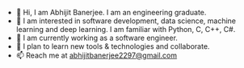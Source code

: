 - 👋 Hi, I am Abhijit Banerjee. I am an engineering graduate.
- 👀 I am interested in software development, data science, machine learning and deep learning. I am familiar with Python, C, C++, C#.
- 🌱 I am currently working as a software engineer.
- 💞 I plan to learn new tools & technologies and collaborate. 
- 📫 Reach me at abhijitbanerjee2297@gmail.com

<!---
abhijit01729/abhijit01729 is a ✨ special ✨ repository because its `README.md` (this file) appears on your GitHub profile.
You can click the Preview link to take a look at your changes.
--->
